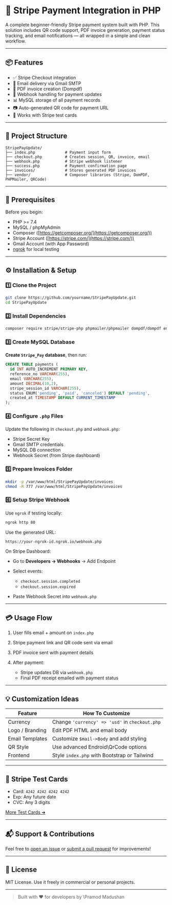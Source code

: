 # 🚀 Stripe Payment Integration in PHP

A complete beginner-friendly Stripe payment system built with PHP. This solution includes QR code support, PDF invoice generation, payment status tracking, and email notifications — all wrapped in a simple and clean workflow.

---

## 📦 Features

* ✅ Stripe Checkout integration
* 📩 Email delivery via Gmail SMTP
* 🧾 PDF invoice creation (Dompdf)
* 🔐 Webhook handling for payment updates
* 📊 MySQL storage of all payment records
* 📷 Auto-generated QR code for payment URL
* 🧪 Works with Stripe test cards

---

## 🧱 Project Structure

```
StripePayUpdate/
├── index.php             # Payment input form
├── checkout.php          # Creates session, QR, invoice, email
├── webhook.php           # Stripe webhook listener
├── success.php           # Payment confirmation page
├── invoices/             # Stores generated PDF invoices
├── vendor/               # Composer libraries (Stripe, DomPDF, PHPMailer, QRCode)
```

---

## 🔧 Prerequisites

Before you begin:

* PHP >= 7.4
* MySQL / phpMyAdmin
* Composer ([https://getcomposer.org/](https://getcomposer.org/))
* Stripe Account ([https://stripe.com/](https://stripe.com/))
* Gmail Account (with App Password)
* [ngrok](https://ngrok.com/) for local testing

---

## ⚙️ Installation & Setup

### 1️⃣ Clone the Project

```bash
git clone https://github.com/yourname/StripePayUpdate.git
cd StripePayUpdate
```

### 2️⃣ Install Dependencies

```bash
composer require stripe/stripe-php phpmailer/phpmailer dompdf/dompdf endroid/qr-code
```

### 3️⃣ Create MySQL Database

**Create `Stripe_Pay` database**, then run:

```sql
CREATE TABLE payments (
  id INT AUTO_INCREMENT PRIMARY KEY,
  reference_no VARCHAR(255),
  email VARCHAR(255),
  amount DECIMAL(10,2),
  stripe_session_id VARCHAR(255),
  status ENUM('pending', 'paid', 'canceled') DEFAULT 'pending',
  created_at TIMESTAMP DEFAULT CURRENT_TIMESTAMP
);
```

### 4️⃣ Configure `.php` Files

Update the following in `checkout.php` and `webhook.php`:

* Stripe Secret Key
* Gmail SMTP credentials
* MySQL DB connection
* Webhook Secret (from Stripe dashboard)

### 5️⃣ Prepare Invoices Folder

```bash
mkdir -p /var/www/html/StripePayUpdate/invoices
chmod -R 777 /var/www/html/StripePayUpdate/invoices
```

### 6️⃣ Setup Stripe Webhook

Use `ngrok` if testing locally:

```bash
ngrok http 80
```

Use the generated URL:

```
https://your-ngrok-id.ngrok.io/webhook.php
```

On Stripe Dashboard:

* Go to **Developers → Webhooks** → Add Endpoint
* Select events:

  * `checkout.session.completed`
  * `checkout.session.expired`
* Paste Webhook Secret into `webhook.php`

---

## 💳 Usage Flow

1. User fills email + amount on `index.php`
2. Stripe payment link and QR code sent via email
3. PDF invoice sent with payment details
4. After payment:

   * Stripe updates DB via `webhook.php`
   * Final PDF receipt emailed with payment status

---

## 💡 Customization Ideas

| Feature         | How To Customize                               |
| --------------- | ---------------------------------------------- |
| Currency        | Change `'currency' => 'usd'` in `checkout.php` |
| Logo / Branding | Edit PDF HTML and email body                   |
| Email Templates | Customize `$mail->Body` and add styling        |
| QR Style        | Use advanced Endroid\QrCode options            |
| Frontend        | Style `index.php` with Bootstrap or Tailwind   |

---

## 🧪 Stripe Test Cards

* Card: `4242 4242 4242 4242`
* Exp: Any future date
* CVC: Any 3 digits

[More Test Cards ➜](https://stripe.com/docs/testing)

---

## 📬 Support & Contributions

Feel free to [open an issue](https://github.com/yourname/StripePayUpdate/issues) or [submit a pull request](https://github.com/yourname/StripePayUpdate/pulls) for improvements!

---

## 📜 License

MIT License. Use it freely in commercial or personal projects.

---

> Built with ❤️ for developers by \Pramod Madushan
